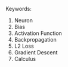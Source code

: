 Keywords:
1. Neuron
2. Bias
3. Activation Function
4. Backpropagation
5. L2 Loss
6. Gradient Descent
7. Calculus